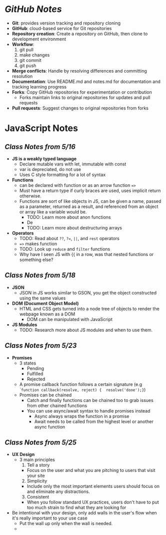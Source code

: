 # _GitHub Notes_

- **Git**: provides version tracking and repository cloning
- **GitHub**: cloud-based service for Git repositories
- **Repository creation**: Create a repository on GitHub, then clone to development environment
- **Workflow**: 
    1. git pull
    2. make changes
    3. git commit
    4. git push
- **Merge conflicts**: Handle by resolving differences and committing resolution
- **Documentation**: Use README.md and notes.md for documentation and tracking learning progress
- **Forks**: Copy GitHub repositories for experimentation or contribution
    - Forks maintain links to original repositories for updates and pull requests
- **Pull requests**: Suggest changes to original repositories from forks

# JavaScript Notes 
## _Class Notes from 5/16_
- **JS is a weakly typed language**
  - Declare mutable vars with let, immutable with const
  - var is depreciated, do not use
  - Uses C style formatting for a lot of syntax
- **Functions**
  - can be declared with function or as an arrow function `````=>`````
  - Must have a return type if curly braces are used, uses implicit return otherwise.
  - Functions are sort of like objects in JS, can be given a name, passed as a parameter, returned as a result, and referenced from an object or array like a variable would be.
      - TODO: Learn more about anon functions
      - De
      - TODO: Learn more about destructuring arrays
- **Operators**
  - TODO: Read about ```??```, ```?=```, ```||```, and ```rest``` operators
  - ```=>``` makes function
  - TODO: Look up ```reduce``` and ```filter``` functions
  - Why have I seen JS with {{ in a row, was that nested functions or something else?

## _Class Notes from 5/18_
- **JSON**
  - JSON in JS works similar to GSON, you get the object constructed using the same values
- **DOM (Document Object Model)**
  - HTML and CSS gets turned into a node tree of objects to render the webpage known as a DOM
    - DOM can be manipulated with JavaScript
- **JS Modules**
  - TODO: Research more about JS modules and when to use them.

## _Class Notes from 5/23_
- **Promises**
  - 3 states
    - Pending
    - Fulfilled
    - Rejected
  - A promise callback function follows a certain signature (e.g \```function callback(resolve, reject) { 
  resolve('done');}``)
  - Promises can be chained
    - Catch and finally functions can be chained too to grab issues from other chained functions 
    - You can use async/await syntax to handle promises instead
      - Async always wraps the function in a promise
      - Await needs to be called from the highest level or another async function
## _Class Notes from 5/25_
- **UX Design**
  - 3 main principles
    1. Tell a story
      - Focus on the user and what you are pitching to users that visit your site
    2. Simplicity
      - Include only the most important elements users should focus on and eliminate any distractions.
    3. Consistent
      - When you follow standard UX practices, users don't have to put too much strain to find what they are looking for
- Be intentional with your design, only add walls in the user's flow when it's really important to your use case
  - Put the wall up only when the wall is needed.
  - 